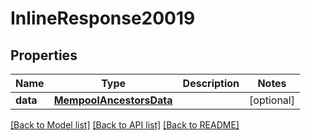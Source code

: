 # InlineResponse20019

## Properties
Name | Type | Description | Notes
------------ | ------------- | ------------- | -------------
**data** | [**MempoolAncestorsData**](MempoolAncestorsData.md) |  | [optional] 

[[Back to Model list]](../README.md#documentation-for-models) [[Back to API list]](../README.md#documentation-for-api-endpoints) [[Back to README]](../README.md)

